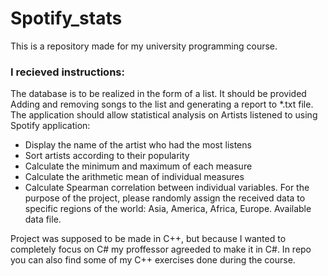 # Spotify_stats
This is a repository made for my university programming course. 
### I recieved instructions:
The database is to be realized in the form of a list. It should be provided
Adding and removing songs to the list and generating a report to *.txt file.
The application should allow statistical analysis on
Artists listened to using Spotify application:
- Display the name of the artist who had the most listens
- Sort artists according to their popularity
- Calculate the minimum and maximum of each measure
- Calculate the arithmetic mean of individual measures
- Calculate Spearman correlation between individual variables.
For the purpose of the project, please randomly assign the received data to
specific regions of the world: Asia, America, Africa, Europe.
Available data file.

Project was supposed to be made in C++, but because I wanted to completely focus on C# my proffessor agreeded to make it in C#. In repo you can also find some of my C++ exercises done during the course.
